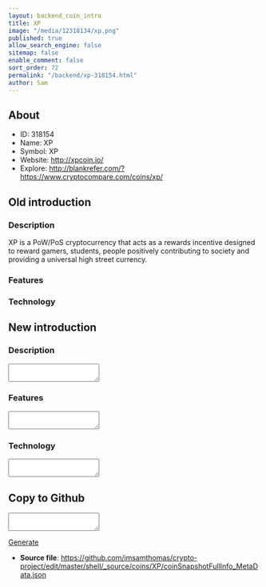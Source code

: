 ```yaml
---
layout: backend_coin_intro
title: XP
image: "/media/12318134/xp.png"
published: true
allow_search_engine: false
sitemap: false
enable_comment: false
sort_order: 72
permalink: "/backend/xp-318154.html"
author: Sam
---
```


## About

- ID: 318154
- Name: XP
- Symbol: XP
- Website: http://xpcoin.io/
- Explore: http://blankrefer.com/?https://www.cryptocompare.com/coins/xp/


## Old introduction

### Description

<p><span>XP is a PoW/PoS cryptocurrency that acts as a rewards incentive designed to reward gamers, students, people positively contributing to society and providing a universal high street currency.</span></p>

### Features


### Technology




## New introduction


### Description
<textarea id="meta_description" name="description"></textarea>

### Features
<textarea id="meta_features" name="features"></textarea>

### Technology
<textarea id="meta_technology" name="technology"></textarea>


## Copy to Github

<textarea id="coinsnapshotfullinfo_metadata"></textarea>

<a href="#gen" onclick="generateMetaDatJson()">Generate</a>

- **Source file**: <a href="https://github.com/imsamthomas/crypto-project/edit/master/shell/_source/coins/XP/coinSnapshotFullInfo_MetaData.json">https://github.com/imsamthomas/crypto-project/edit/master/shell/_source/coins/XP/coinSnapshotFullInfo_MetaData.json</a>

